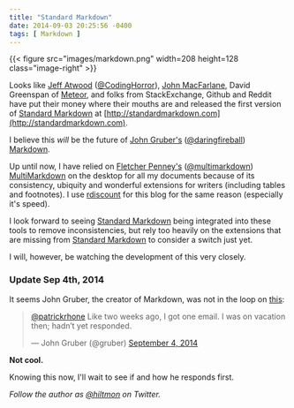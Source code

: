 ```yaml
---
title: "Standard Markdown"
date: 2014-09-03 20:25:56 -0400
tags: [ Markdown ]
---
```


{{< figure src="images/markdown.png" width=208 height=128 class="image-right" >}}

Looks like [Jeff Atwood](http://blog.codinghorror.com/standard-flavored-markdown/) ([@CodingHorror](http://twitter.com/codinghorror)), [John MacFarlane](http://johnmacfarlane.net), David Greenspan of [Meteor](https://www.meteor.com), and folks from StackExchange, Github and Reddit have put their money where their mouths are and released the first version of [Standard Markdown](http://standardmarkdown.com) at [http://standardmarkdown.com](http://standardmarkdown.com). 

I believe this *will* be the future of [John Gruber's](http://daringfireball.net) ([@daringfireball](https://twitter.com/daringfireball)) [Markdown](http://daringfireball.net/projects/markdown/).

Up until now, I have relied  on [Fletcher Penney's](http://fletcherpenney.net) ([@multimarkdown](https://twitter.com/multimarkdown)) [MultiMarkdown](http://fletcherpenney.net/multimarkdown/) on the desktop for all my documents because of its consistency, ubiquity and wonderful extensions for writers (including tables and footnotes). I use [rdiscount](http://dafoster.net/projects/rdiscount/) for this blog for the same reason (especially it's speed).

I look forward to seeing [Standard Markdown](http://standardmarkdown.com) being integrated into these tools to remove inconsistencies, but rely too heavily on the extensions that are missing from [Standard Markdown](http://standardmarkdown.com) to consider a switch just yet.

I will, however, be watching the development of this very closely.

### Update Sep 4th, 2014

It seems John Gruber, the creator of Markdown, was not in the loop on [this]([https://twitter.com/gruber/status/507382610902126592]): 

<blockquote class="twitter-tweet" lang="en"><p><a href="https://twitter.com/patrickrhone">@patrickrhone</a> Like two weeks ago, I got one email. I was on vacation then; hadn’t yet responded.</p>&mdash; John Gruber (@gruber) <a href="https://twitter.com/gruber/status/507382610902126592">September 4, 2014</a></blockquote> <script async src="//platform.twitter.com/widgets.js" charset="utf-8"></script>

**Not cool.**

Knowing this now, I'll wait to see if and how he responds first.

*Follow the author as [@hiltmon](https://twitter.com/hiltmon) on Twitter.*
